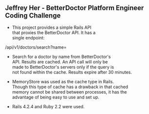 ##  Jeffrey Her - BetterDoctor Platform Engineer Coding Challenge

* This project provides a simple Rails API  
that proxies the BetterDoctor API. It has a  
single endpoint:  

 /api/v1/doctors/search?name=

* Search for a doctor by name from BetterDoctor's  
API. Results are cached. An API call will only be  
made to BetterDoctor's servers only if the query is  
not found within the cache. Results expire after 30 minutes.  

* MemoryStore was used as the cache type in Rails.  
Though this type of cache has a drawback in that cached  
memory cannot be shared between processes, it has the  
advantage of being easy to use and set up.  

* Rails 4.2.4 and Ruby 2.2 were used.  
